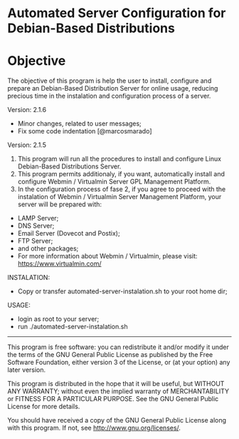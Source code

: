 # Automated Server Configuration for Debian-Based Distributions

# Objective
The objective of this program is help the user to install, configure and prepare an Debian-Based Distribution Server for online usage, reducing precious time in the instalation and configuration process of a server.


Version: 2.1.6
- Minor changes, related to user messages;
- Fix some code indentation [@marcosmarado]

Version: 2.1.5

1. This program will run all the procedures to install and configure Linux Debian-Based Distributions Server.
2. This program permits additionaly, if you want, automatically install and configure Webmin / Virtualmin Server GPL Management Platform.
3. In the configuration process of fase 2, if you agree to proceed with the instalation of Webmin / Virtualmin Server Management Platform, your server will be prepared with:
- LAMP Server;
- DNS Server;
- Email Server (Dovecot and Postix);
- FTP Server;
- and other packages;
- For more information about Webmin / Virtualmin, please visit: https://www.virtualmin.com/

INSTALATION:
- Copy or transfer automated-server-instalation.sh to your root home dir;

USAGE:
- login as root to your server;
- run ./automated-server-instalation.sh

********************************************************************

This program is free software: you can redistribute it and/or modify
it under the terms of the GNU General Public License as published by
the Free Software Foundation, either version 3 of the License, or
(at your option) any later version.

This program is distributed in the hope that it will be useful,
but WITHOUT ANY WARRANTY; without even the implied warranty of
MERCHANTABILITY or FITNESS FOR A PARTICULAR PURPOSE. See the
GNU General Public License for more details.

You should have received a copy of the GNU General Public License
along with this program. If not, see http://www.gnu.org/licenses/.
